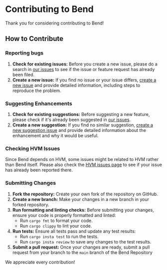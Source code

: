 # Contributing to Bend 
Thank you for considering contributing to Bend!

## How to Contribute
### Reporting bugs
1. **Check for existing issues:** Before you create a new issue, please do a search in [our issues](https://github.com/HigherOrderCO/Bend/issues) to see if the issue or feature request has already been filed.
2. **Create a new issue:** If you find no issue or your issue differs, [create a new issue](https://github.com/HigherOrderCO/Bend/issues/new?template=bug_report.yml) and provide detailed information, including steps to reproduce the problem.

### Suggesting Enhancements
1. **Check for existing suggestions:** Before suggesting a new feature, please check if it's already been suggested in [our issues](https://github.com/HigherOrderCO/Bend/issues).
2. **Create a new suggestion:** If you find no similar suggestion, [create a new suggestion issue](https://github.com/HigherOrderCO/Bend/issues/new?template=feature_request.md) and provide detailed information about the enhancement and why it would be useful.

### Checking HVM Issues
Since Bend depends on HVM, some issues might be related to HVM rather than Bend itself. Please also check the [HVM issues page](https://github.com/HigherOrderCO/HVM/issues) to see if your issue has already been reported there.

### Submitting Changes
1. **Fork the repository:** Create your own fork of the repository on GitHub.
2. **Create a new branch:** Make your changes in a new branch in your forked repository.
3. **Run formatting and linting checks:** Before submitting your changes, ensure your code is properly formatted and linted:
   - Run `cargo fmt` to format your code.
   - Run `cargo clippy` to lint your code.
4. **Run tests:** Ensure all tests pass and update any test results:
   - Run `cargo insta test` to run the tests.
   - Run `cargo insta review` to save any changes to the test results.
5. **Submit a pull request:** Once your changes are ready, submit a pull request from your branch to the `main` branch of the Bend Repository


We appreciate every contribution!
